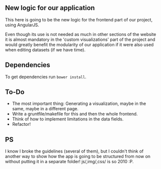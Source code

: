 New logic for our application
---

This here is going to be the new logic for the frontend part of our project, using AngularJS.

Even though its use is not needed as much in other sections of the website it is almost mandatory in the 'custom visualizations' part of the project and would greatly benefit the modularity of our application if it were also used when editing datasets (if we have time).


Dependencies
----

To get dependencies run ```bower install```.


To-Do
----

* The most important thing: Generating a visualization, maybe in the same, maybe in a different page.
* Write a gruntfile/makefile for this and then the whole frontend.
* Think of how to implement limitations in the data fields.
* Refactor!

PS
----

I know I broke the guidelines (several of them), but I couldn't think of another way to show how the app is going to be structured from now on without putting it in a separate folder! js/,img/,css/ is so 2010 :P.